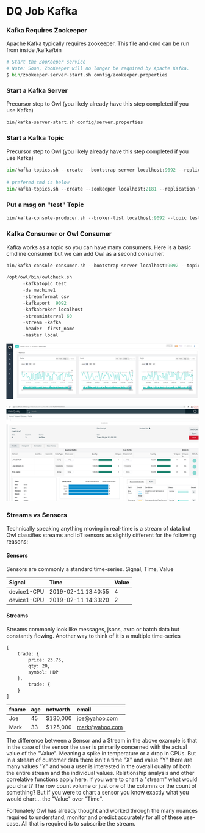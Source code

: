 # DQ Job Kafka

### Kafka Requires Zookeeper

Apache Kafka typically requires zookeeper.  This file and cmd can be run from inside /kafka/bin 

```python
# Start the ZooKeeper service
# Note: Soon, ZooKeeper will no longer be required by Apache Kafka.
$ bin/zookeeper-server-start.sh config/zookeeper.properties
```

### Start a Kafka Server

Precursor step to Owl \(you likely already have this step completed if you use Kafka\)

```scala
bin/kafka-server-start.sh config/server.properties
```

### Start a Kafka Topic

Precursor step to Owl \(you likely already have this step completed if you use Kafka\)

```python
bin/kafka-topics.sh --create --bootstrap-server localhost:9092 --replication-factor 1 --partitions 1 --topic test

# prefered cmd is below
bin/kafka-topics.sh --create --zookeeper localhost:2181 --replication-factor 1 --partitions 1 --topic test
```

### Put a msg on "test" Topic

```scala
bin/kafka-console-producer.sh --broker-list localhost:9092 --topic test
```

### Kafka Consumer or Owl Consumer

Kafka works as a topic so you can have many consumers.  Here is a basic cmdline consumer but we can add Owl as a second consumer.

```scala
bin/kafka-console-consumer.sh --bootstrap-server localhost:9092 --topic test --from-beginning
```

```scala
/opt/owl/bin/owlcheck.sh       
      -kafkatopic test
      -ds machine1
      -streamformat csv 
      -kafkaport  9092 
      -kafkabroker localhost
      -streaminterval 60
      -stream -kafka 
      -header  first_name
      -master local
```

![](../.gitbook/assets/owl-sensor-streams.png)

![](../.gitbook/assets/screen-shot-2021-07-06-at-9.33.58-am.png)

### Streams vs Sensors

Technically speaking anything moving in real-time is a stream of data but Owl classifies streams and IoT sensors as slightly different for the following reasons:

#### Sensors

Sensors are commonly a standard time-series. Signal, Time, Value

| Signal | Time | Value |
| :--- | :--- | :--- |
| device1-CPU | 2019-02-11 13:40:55 | 4 |
| device1-CPU | 2019-02-11 14:33:20 | 2 |

#### Streams

Streams commonly look like messages, jsons, avro or batch data but constantly flowing.  Another way to think of it is a multiple time-series

```text
[
    trade: {
        price: 23.75,
        qty: 20,
        symbol: HDP
    },
        trade: {
    }
]
```

| fname | age | networth | email |
| :--- | :--- | :--- | :--- |
| Joe | 45 | $130,000 | joe@yahoo.com |
| Mark | 33 | $125,000 | mark@yahoo.com |

The difference between a Sensor and a Stream in the above example is that in the case of the sensor the user is primarily concerned with the actual value of the "Value".  Meaning a spike in temperature or a drop in CPUs.  But in a stream of customer data there isn't a time "X" and value "Y" there are many values "Y" and you a user is interested in the overall quality of both the entire stream and the individual values.  Relationship analysis and other correlative functions apply here.  If you were to chart a "stream" what would you chart?  The row count volume or just one of the columns or the count of something?  But if you were to chart a sensor you know exactly what you would chart... the "Value" over "Time".  

Fortunately Owl has already thought and worked through the many nuances required to understand, monitor and predict accurately for all of these use-case.  All that is required is to subscribe the stream. 

